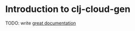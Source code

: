 # Introduction to clj-cloud-gen

TODO: write [great documentation](http://jacobian.org/writing/what-to-write/)

